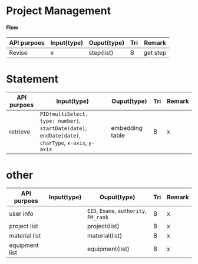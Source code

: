
# Project Management
#### Flow
| API purpoes | Input(type)                                                                           | Ouput(type)   | Tri | Remark |
| ----------- | ------------------------------------------------------------------------------------- | ------------- | --- | -------|
| Revise      | x                                                                                     | step(list)    | B   |get step|

# Statement
| API purpoes | Input(type)                                                                                          | Ouput(type)     | Tri | Remark |
| ----------- | ---------------------------------------------------------------------------------------------------- | --------------- | --- | ------ |
| retrieve    | `PID(multiSelect, type: number)`, `startDate(date)`, `endDate(date)`, `charType`, `x-axis`, `y-axis` | embedding table | B   | x      |

# other
| API purpoes    | Input(type) | Ouput(type)                         | Tri | Remark |
| -------------- | ----------- | ----------------------------------- | --- | -------|
| user info      |             | `EID`, `Ename`, `authority`, `PM_rank` | B   |x       |
| project list   |             | project(list)                       | B   |x       |
| material list  |             | material(list)                      | B   |x       |
| equipment list |             | equipment(list)                     | B   |x       |